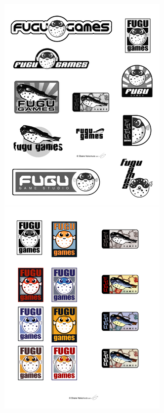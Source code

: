 ![fugu games](/images/logos/fugugames/wip/FUGU_logos_R01.jpg)
![fugu games](/images/logos/fugugames/wip/FUGUlogos02colorcopy.jpg)